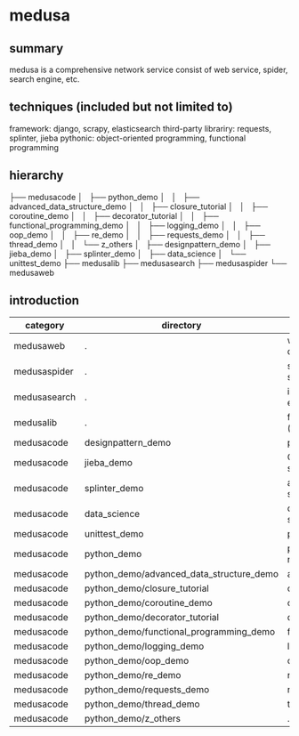 # medusa

## summary
medusa is a comprehensive network service consist of web service, spider, search engine, etc.

## techniques (included but not limited to)
framework: django, scrapy, elasticsearch
third-party librariry: requests, splinter, jieba
pythonic: object-oriented programming, functional programming

## hierarchy
├── medusacode
│   ├── python_demo
│   │   ├── advanced_data_structure_demo
│   │   ├── closure_tutorial
│   │   ├── coroutine_demo
│   │   ├── decorator_tutorial
│   │   ├── functional_programming_demo
│   │   ├── logging_demo
│   │   ├── oop_demo
│   │   ├── re_demo
│   │   ├── requests_demo
│   │   ├── thread_demo
│   │   └── z_others
│   ├── designpattern_demo
│   ├── jieba_demo
│   ├── splinter_demo
│   ├── data_science
│   └── unittest_demo
├── medusalib
├── medusasearch
├── medusaspider
└── medusaweb

## introduction
|category|directory|description|
|----|----|----|
|medusaweb|.|web service built with django|
|medusaspider|.|spider(crawler) built with scrapy |
|medusasearch|.|index and search using elasticsearch|
|medusalib|.|function library (functional client)|
|medusacode|designpattern_demo|python design pattern|
|medusacode|jieba_demo|Chinese characters segmentation|
|medusacode|splinter_demo|automatic test for web service using splinter|
|medusacode|data_science|data-science-from-scratch|
|medusacode|unittest_demo|python unittest|
|medusacode|python_demo|python programming note|
|medusacode|python_demo/advanced_data_structure_demo|advanced_data_structure|
|medusacode|python_demo/closure_tutorial|closure|
|medusacode|python_demo/coroutine_demo|coroutine|
|medusacode|python_demo/decorator_tutorial|decorator|
|medusacode|python_demo/functional_programming_demo|functional_programming|
|medusacode|python_demo/logging_demo|logging|
|medusacode|python_demo/oop_demo|oop|
|medusacode|python_demo/re_demo|re|
|medusacode|python_demo/requests_demo|requests|
|medusacode|python_demo/thread_demo|thread|
|medusacode|python_demo/z_others|...|

